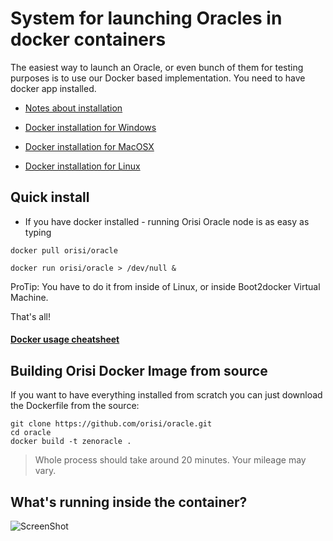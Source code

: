# System for launching Oracles in docker containers 

The easiest way to launch an Oracle, or even bunch of them for testing purposes is to use our Docker based implementation. You need to  have docker app installed.

- [Notes about installation](manual/docker_install.md)
- [Docker installation for Windows](https://github.com/orisi/oracle/blob/master/manual/docker_install.md#install-boot2docker-for-macosx-and-windows-users)

- [Docker installation for MacOSX](https://github.com/orisi/oracle/blob/master/manual/docker_install.md#install-boot2docker-for-macosx-and-windows-users)

- [Docker installation for Linux](https://github.com/orisi/oracle/blob/master/manual/docker_install.md#linux)


## Quick install

- If you have docker installed - running Orisi Oracle node is as easy as typing



```
docker pull orisi/oracle
```

```
docker run orisi/oracle > /dev/null &
```

ProTip: You have to do it from inside of Linux, or inside Boot2docker Virtual Machine.

That's all!




#### [Docker usage cheatsheet](manual/docker_basics.md)

## Building Orisi Docker Image from source

If you want to have everything installed from scratch you can just download the Dockerfile from the source:
```
git clone https://github.com/orisi/oracle.git
cd oracle
docker build -t zenoracle .
```

>Whole process should take around 20 minutes. Your mileage may vary.

## What's running inside the container?
![ScreenShot](http://zenoracles.s3.amazonaws.com/README/content.png)


